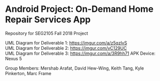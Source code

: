 # Android Project: On-Demand Home Repair Services App
Repository for SEG2105 Fall 2018 Project

UML Diagram for Deliverable 1: https://imgur.com/a/z5qzlvS  
UML Diagram for Deliverable 2: https://imgur.com/vC129UC  
UML Diagram for Deliverable 3: https://imgur.com/a/3R9hh71
APK Device: Nexus 5

Group Members:
Mershab Arafat,
David Hew-Wing,
Keith Tang,
Kyle Pinkerton,
Marc Frame
